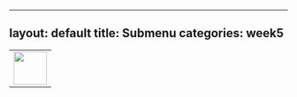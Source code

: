 
---
layout: default
title: Submenu
categories: week5
---

<table>
    <tr>
        <td><img src="{{site.baseurl}}//images/teslaphoto.png" height="60" title="Submenu" alt=""></td>
    </tr>
</table>